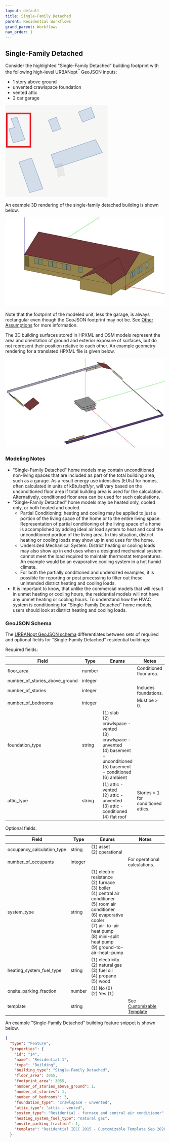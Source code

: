 ```yaml
---
layout: default
title: Single-Family Detached
parent: Residential Workflows
grand_parent: Workflows
nav_order: 1
---
```


## Single-Family Detached

Consider the highlighted "Single-Family Detached" building footprint with the following high-level URBANopt<sup>&trade;</sup> GeoJSON inputs:

* 1 story above ground
* unvented crawlspace foundation
* vented attic
* 2 car garage

![single_family_detached](../../doc_files/single-family-detached-footprint.jpg)

An example 3D rendering of the single-family detached building is shown below.

![single_family_detached](../../doc_files/single-family-detached-1.jpg)

Note that the footprint of the modeled unit, less the garage, is always rectangular even though the GeoJSON footprint may not be. See [Other Assumptions](residential_workflows#other-assumptions) for more information.

The 3D building surfaces stored in HPXML and OSM models represent the area and orientation of ground and exterior exposure of surfaces, but do not represent their position relative to each other.
An example geometry rendering for a translated HPXML file is given below. 

![single_family_detached](../../doc_files/single-family-detached-2.jpg)


### Modeling Notes

- "Single-Family Detached" home models may contain unconditioned non-living spaces that are included as part of the total building area, such as a garage. As a result energy use intensities (EUIs) for homes, often calculated in units of kBtu/sqft/yr, will vary based on the unconditioned floor area if total building area is used for the calculation. Alternatively, conditioned floor area can be used for such calculations.
- "Single-Family Detached" home models may be heated only, cooled only, or both heated and cooled. 
  - Partial Conditioning: heating and cooling may be applied to just a portion of the living space of the home or to the entire living space. Representation of partial conditioning of the living space of a home is accomplished by adding ideal air load system to heat and cool the unconditioned portion of the living area. In this situation, district heating or cooling loads may show up in end uses for the home.
  - Undersized Mechanical System: District heating or cooling loads may also show up in end uses when a designed mechanical system cannot meet the load required to maintain thermostat temperatures. An example would be an evaporative cooling system in a hot humid climate. 
  - For both the partially conditioned and undersized examples, it is possible for reporting or post processing to filter out these unintended district heating and cooling loads.
- It is important to know, that unlike the commercial models that will result in unmet heating or cooling hours, the residential models will not have any unmet heating or cooling hours. To understand how the HVAC system is conditioning for "Single-Family Detached" home models, users should look at district heating and cooling loads.


### GeoJSON Schema

The [URBANopt GeoJSON schema](https://github.com/urbanopt/urbanopt-geojson-gem/blob/develop/lib/urbanopt/geojson/schema/building_properties.json) differentiates between sets of required and optional fields for "Single-Family Detached" residential buildings:

Required fields:

|             Field             |     Type     |                                                                                             Enums                                                                                                                     |                                    Notes                                    |
| ----------------------------- | ------------ | --------------------------------------------------------------------------------------------------------------------------------------------------------------------------------------------------------------------- | --------------------------------------------------------------------------- |
| floor_area                    | number       |                                                                                                                                                                                                                       | Conditioned floor area.                                                     |
| number_of_stories_above_ground| integer      |                                                                                                                                                                                                                       |                                                                             |
| number_of_stories             | integer      |                                                                                                                                                                                                                       | Includes foundations.                                                       |
| number_of_bedrooms            | integer      |                                                                                                                                                                                                                       | Must be > 0.                                                                |
| foundation_type               | string       | (1) slab<br>(2) crawlspace - vented<br>(3) crawlspace - unvented<br>(4) basement - unconditioned<br>(5) basement - conditioned<br>(6) ambient                                                                         |                                                                             |
| attic_type                    | string       | (1) attic - vented<br>(2) attic - unvented<br>(3) attic - conditioned<br>(4) flat roof                                                                                                                                | Stories > 1 for conditioned attics.                                         |

Optional fields:

|             Field             |     Type     |                                                                                             Enums                                                                                                                                 |                                    Notes                                    |
| ----------------------------- | ------------ | --------------------------------------------------------------------------------------------------------------------------------------------------------------------------------------------------------------------------------- | --------------------------------------------------------------------------- |
| occupancy_calculation_type    | string       | (1) asset<br>(2) operational                                                                                                                                                                                                      |                                                                             |
| number_of_occupants           | integer      |                                                                                                                                                                                                                                   | For operational calculations.                                               |
| system_type                   | string       | (1) electric resistance<br>(2) furnace<br>(3) boiler<br>(4) central air conditioner<br>(5) room air conditioner<br>(6) evaporative cooler<br>(7) air-to-air heat pump<br>(8) mini-split heat pump<br>(9) ground-to-air-heat-pump  |                                                                             |
| heating_system_fuel_type      | string       | (1) electricity<br>(2) natural gas<br>(3) fuel oil<br>(4) propane<br>(5) wood                                                                                                                                                     |                                                                             |
| onsite_parking_fraction       | number       | (1) No (0)<br>(2) Yes (1)                                                                                                                                                                                                         |                                                                             |
| template                      | string       |                                                                                                                                                                                                                                   | See [Customizable Template](residential_workflows#customizable-template) |

An example "Single-Family Detached" building feature snippet is shown below.

  ```json
  {
    "type": "Feature",
    "properties": {
      "id": "14",
      "name": "Residential 1",
      "type": "Building",
      "building_type": "Single-Family Detached",
      "floor_area": 3055,
      "footprint_area": 3055,
      "number_of_stories_above_ground": 1,
      "number_of_stories": 1,
      "number_of_bedrooms": 3,
      "foundation_type": "crawlspace - unvented",
      "attic_type": "attic - vented",
      "system_type": "Residential - furnace and central air conditioner",
      "heating_system_fuel_type": "natural gas",
      "onsite_parking_fraction": 1,
      "template": "Residential IECC 2015 - Customizable Template Sep 2020"
    }
  ```
